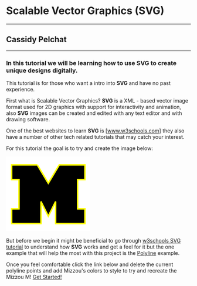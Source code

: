 # Scalable Vector Graphics (SVG)
---
## Cassidy Pelchat
---

### In this tutorial we will be learning how to use SVG to create unique designs digitally.

This tutorial is for those who want a intro into **SVG** and have no past
experience.

First what is Scalable Vector Graphics?
**SVG** 
is a XML - based vector image format used for 2D graphics with support for
interactivity and animation, also **SVG** images can be created and edited
with any text editor and with drawing software.

One of the best websites to learn **SVG** is [www.w3schools.com] they also
have a number of other tech related tutorials that may catch your interest.

For this tutorial the goal is to try and create the image below:

![alt text](https://github.com/cpelchat/Digital-Concept-Tutorial/blob/master/SVG.PNG)

But before we begin it might be beneficial to go through [w3schools SVG tutorial] to 
understand how **SVG** works and get a feel for it but the one example that will help 
the most with this project is the [Polyline] example.

Once you feel comfortable click the link below and delete the current polyline points
and add Mizzou's colors to style to try and recreate the Mizzou M!
[Get Started!]
  
[w3schools SVG tutorial]: https://www.w3schools.com/graphics/svg_intro.asp  
[www.w3schools.com]: https://www.w3schools.com/
[Polyline]: https://www.w3schools.com/graphics/svg_polyline.asp
[Get Started!]: https://www.w3schools.com/graphics/tryit.asp?filename=trysvg_polyline2
